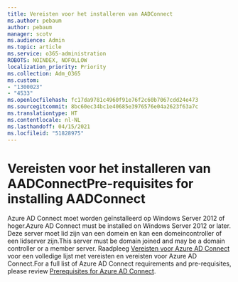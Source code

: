 ```yaml
---
title: Vereisten voor het installeren van AADConnect
ms.author: pebaum
author: pebaum
manager: scotv
ms.audience: Admin
ms.topic: article
ms.service: o365-administration
ROBOTS: NOINDEX, NOFOLLOW
localization_priority: Priority
ms.collection: Adm_O365
ms.custom:
- "1300023"
- "4533"
ms.openlocfilehash: fc17da9781c4960f91e76f2c60b7067cdd24e473
ms.sourcegitcommit: 8bc60ec34bc1e40685e3976576e04a2623f63a7c
ms.translationtype: HT
ms.contentlocale: nl-NL
ms.lasthandoff: 04/15/2021
ms.locfileid: "51828975"
---
```

# <a name="pre-requisites-for-installing-aadconnect"></a><span data-ttu-id="e3aa1-102">Vereisten voor het installeren van AADConnect</span><span class="sxs-lookup"><span data-stu-id="e3aa1-102">Pre-requisites for installing AADConnect</span></span>

<span data-ttu-id="e3aa1-103">Azure AD Connect moet worden geïnstalleerd op Windows Server 2012 of hoger.</span><span class="sxs-lookup"><span data-stu-id="e3aa1-103">Azure AD Connect must be installed on Windows Server 2012 or later.</span></span> <span data-ttu-id="e3aa1-104">Deze server moet lid zijn van een domein en kan een domeincontroller of een lidserver zijn.</span><span class="sxs-lookup"><span data-stu-id="e3aa1-104">This server must be domain joined and may be a domain controller or a member server.</span></span>  <span data-ttu-id="e3aa1-105">Raadpleeg [ Vereisten voor Azure AD Connect ](https://docs.microsoft.com/azure/active-directory/hybrid/how-to-connect-install-prerequisites) voor een volledige lijst met vereisten en vereisten voor Azure AD Connect.</span><span class="sxs-lookup"><span data-stu-id="e3aa1-105">For a full list of Azure AD Connect requirements and pre-requisites, please review [Prerequisites for Azure AD Connect](https://docs.microsoft.com/azure/active-directory/hybrid/how-to-connect-install-prerequisites).</span></span>
